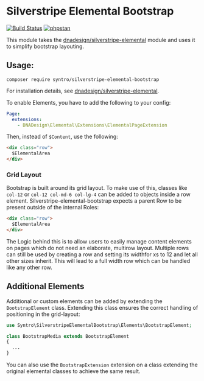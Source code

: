 # Silverstripe Elemental Bootstrap

[![Build Status](https://travis-ci.org/syntro-opensource/silverstripe-elemental-bootstrap.svg?branch=master)](https://travis-ci.org/syntro-opensource/silverstripe-elemental-bootstrap)
[![phpstan](https://img.shields.io/badge/PHPStan-enabled-success)](https://github.com/phpstan/phpstan)

This module takes the [dnadesign/silverstripe-elemental](https://github.com/dnadesign/silverstripe-elemental)
module and uses it to simplify bootstrap layouting.

## Usage:
```
composer require syntro/silverstripe-elemental-bootstrap
```
For installation details, see [dnadesign/silverstripe-elemental](https://github.com/dnadesign/silverstripe-elemental).

To enable Elements, you have to add the following to your config:

```yaml
Page:
  extensions:
    - DNADesign\Elemental\Extensions\ElementalPageExtension
```


Then, instead of `$Content`, use the following:
```html
<div class="row">
  $ElementalArea
</div>
```


### Grid Layout
Bootstrap is built around its grid layout. To make use of this, classes like
`col-12` or `col-12 col-md-6 col-lg-4` can be added to objects inside a row
element. Silverstripe-elemental-bootstrap expects a parent Row to be present
outside of the internal Roles:
```html
<div class="row">
  $ElementalArea
</div>
```
The Logic behind this is to allow users to easily manage content elements on
pages which do not need an elaborate, multirow layout. Multiple rows can still
be used by creating a row and setting its widthfor xs to 12 and let all other sizes inherit.
This will lead to a full width row which can be handled like any other row.

## Additional Elements
Additional or custom elements can be added by extending the `BootstrapElement`
class. Extending this class ensures the correct handling of positioning in
the grid-layout:
```php
use Syntro\SilverstripeElementalBootstrap\Elements\BootstrapElement;

class BootstrapMedia extends BootstrapElement
{
  ...
}
```
You can also use the `BootstrapExtension` extension on a class extending the
original elemental classes to achieve the same result.
